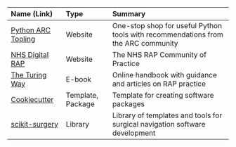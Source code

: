 
| Name (Link) | Type | Summary | 
| :--- | :--- | :--- |
| [Python ARC Tooling](https://github-pages.arc.ucl.ac.uk/python-tooling/) | Website | One-stop shop for useful Python tools with recommendations from the ARC community |
| [NHS Digital RAP](https://nhsdigital.github.io/rap-community-of-practice/) | Website | The NHS RAP Community of Practice |
| [The Turing Way](https://book.the-turing-way.org/project-design/pd-overview/)  | E-book | Online handbook with guidance and articles on RAP practice |
| [Cookiecutter](https://cookiecutter.readthedocs.io/en/stable/) | Template, Package | Template for creating software packages
| [scikit-surgery](https://github.com/SciKit-Surgery) | Library | Library of templates and tools for surgical navigation software development |